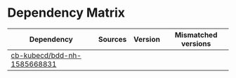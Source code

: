# Dependency Matrix

Dependency | Sources | Version | Mismatched versions
---------- | ------- | ------- | -------------------
[cb-kubecd/bdd-nh-1585668831](https://github.com/cb-kubecd/bdd-nh-1585668831.git) |  | []() | 
